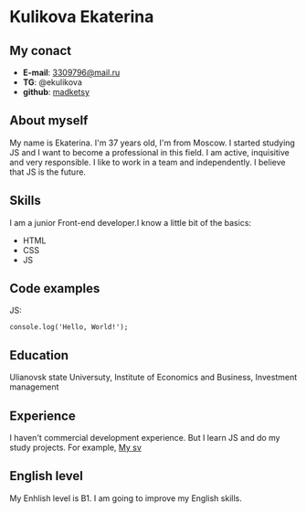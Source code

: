 # Kulikova Ekaterina

## My conact 
* **E-mail**: 3309796@mail.ru
* **TG**: @ekulikova
* **github**: [madketsy](https://github.com/madketsy)

## About myself
My name is Ekaterina. I'm 37 years old, I'm from Moscow. I started studying JS and I want to become a professional in this field. I am active, inquisitive and very responsible. I like to work in a team and independently. I believe that JS is the future.

## Skills
I am a junior Front-end developer.I know a little bit of the basics:
* HTML
* CSS
* JS

## Code examples
JS:
```
console.log('Hello, World!');
```

## Education
Ulianovsk state Universuty, Institute of Economics and Business, Investment management

## Experience
I haven't commercial development experience. But I learn JS and do my study projects. For example, [My sv](https://madketsy.github.io/rsschool-cv/cv)

## English level
My Enhlish level is B1. I am going to improve my English skills. 
